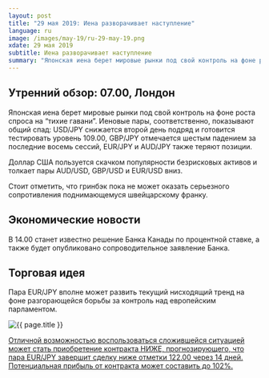 ```yaml
---
layout: post
title: "29 мая 2019: Иена разворачивает наступление"
language: ru
image: /images/may-19/ru-29-may-19.png
xdate: 29 мая 2019
subtitle: Иена разворачивает наступление
summary: "Японская иена берет мировые рынки под свой контроль на фоне роста спроса на тихие гавани. Иеновые пары, соответственно, показывают общий спад: USD/JPY снижается второй день подряд и готовится тестировать уровень 109.00, GBP/JPY отмечается шестым падением за последние восемь сессий, EUR/JPY и AUD/JPY также теряют позиции"
---
```

## Утренний обзор: 07.00, Лондон
 
Японская иена берет мировые рынки под свой контроль на фоне роста спроса на “тихие гавани”. Иеновые пары, соответственно, показывают общий спад: USD/JPY снижается второй день подряд и готовится тестировать уровень 109.00, GBP/JPY отмечается шестым падением за последние восемь сессий, EUR/JPY и AUD/JPY также теряют позиции.

Доллар США пользуется скачком популярности безрисковых активов и толкает пары AUD/USD, GBP/USD и EUR/USD вниз. 

Стоит отметить, что гринбэк пока не может оказать серьезного сопротивления поднимающемуся швейцарскому франку.
 
## Экономические новости
 
В 14.00 станет известно решение Банка Канады по процентной ставке, а также будет опубликовано сопроводительное заявление Банка.
 
## Торговая идея
 
Пара EUR/JPY вполне может развить текущий нисходящий тренд на фоне разгорающейся борьбы за контроль над европейским парламентом.

<img src="{{ site.url }}/images/may-19/ru-29-may-19.png" alt="{{ page.title }}"  title="{{ page.title }}">

<a href="%LINK%%?currency=USD&amp;market=forex&underlying=frxEURJPY&formname=higherlower&duration_amount=14&duration_units=d&amount=10&amount_type=stake&expiry_type=duration&barrier=122" target="_blank" rel="noopener noreferrer nofollow">Отличной возможностью воспользоваться сложившейся ситуацией может стать приобретение контракта НИЖЕ, прогнозирующего, что пара EUR/JPY завершит сделку ниже отметки 122.00 через 14 дней. Потенциальная прибыль от контракта может составить до 102%.</a>
